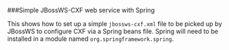 ###Simple JBossWS-CXF web service with Spring

This shows how to set up a simple `jbossws-cxf.xml` file to be picked up by JBossWS to configure CXF via a Spring beans file.  Spring will need to be installed in a module named `org.springframework.spring`.
